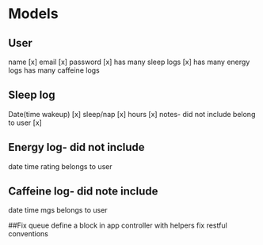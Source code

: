 # Models
## User
  name [x]
  email [x]
  password [x]
  has many sleep logs [x]
  has many energy logs
  has many caffeine logs
## Sleep log
  Date(time wakeup) [x]
  sleep/nap [x]
  hours [x]
  notes- did not include
  belong to user [x]
## Energy log- did not include
  date time
  rating
  belongs to user
## Caffeine log- did note include
  date time
  mgs
  belongs to user

##Fix queue
  define a block in app controller with helpers
  fix restful conventions
